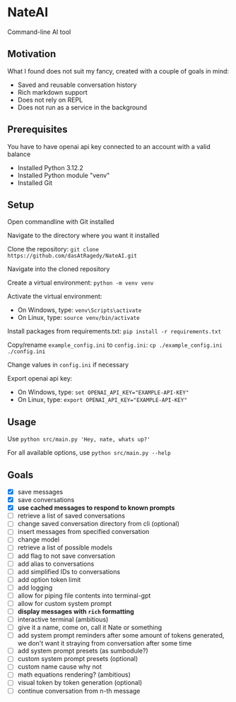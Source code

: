 # NateAI

Command-line AI tool

## Motivation

What I found does not suit my fancy, created with a couple of goals in mind:
- Saved and reusable conversation history
- Rich markdown support
- Does not rely on REPL
- Does not run as a service in the background

## Prerequisites

You have to have openai api key connected to an account with a valid balance
- Installed Python 3.12.2
- Installed Python module "venv"
- Installed Git

## Setup

Open commandline with Git installed

Navigate to the directory where you want it installed

Clone the repository: `git clone https://github.com/dasAtRagedy/NateAI.git`

Navigate into the cloned repository

Create a virtual environment: `python -m venv venv`

Activate the virtual environment:
- On Windows, type: `venv\Scripts\activate`
- On Linux, type: `source venv/bin/activate`

Install packages from requirements.txt: `pip install -r requirements.txt`

Copy/rename `example_config.ini` to `config.ini`: `cp ./example_config.ini ./config.ini`

Change values in `config.ini` if necessary

Export openai api key:
- On Windows, type: `set OPENAI_API_KEY="EXAMPLE-API-KEY"`
- On Linux, type: `export OPENAI_API_KEY="EXAMPLE-API-KEY"`

## Usage

Use `python src/main.py 'Hey, nate, whats up?'`

For all available options, use `python src/main.py --help`

## Goals

- [x] save messages
- [x] save conversations
- [x] **use cached messages to respond to known prompts**
- [ ] retrieve a list of saved conversations
- [ ] change saved conversation directory from cli (optional)
- [ ] insert messages from specified conversation
- [ ] change model
- [ ] retrieve a list of possible models
- [ ] add flag to not save conversation
- [ ] add alias to conversations
- [ ] add simplified IDs to conversations
- [ ] add option token limit
- [ ] add logging
- [ ] allow for piping file contents into terminal-gpt
- [ ] allow for custom system prompt
- [ ] **display messages with `rich` formatting**
- [ ] interactive terminal (ambitious)
- [ ] give it a name, come on, call it Nate or something
- [ ] add system prompt reminders after some amount of tokens generated, we don't want it straying from conversation after some time
- [ ] add system prompt presets (as sumbodule?)
- [ ] custom system prompt presets (optional) <!-- https://github.com/mustvlad/ChatGPT-System-Prompts -->
- [ ] custom name cause why not
- [ ] math equations rendering? (ambitious)
- [ ] visual token by token generation (optional)
- [ ] continue conversation from n-th message
